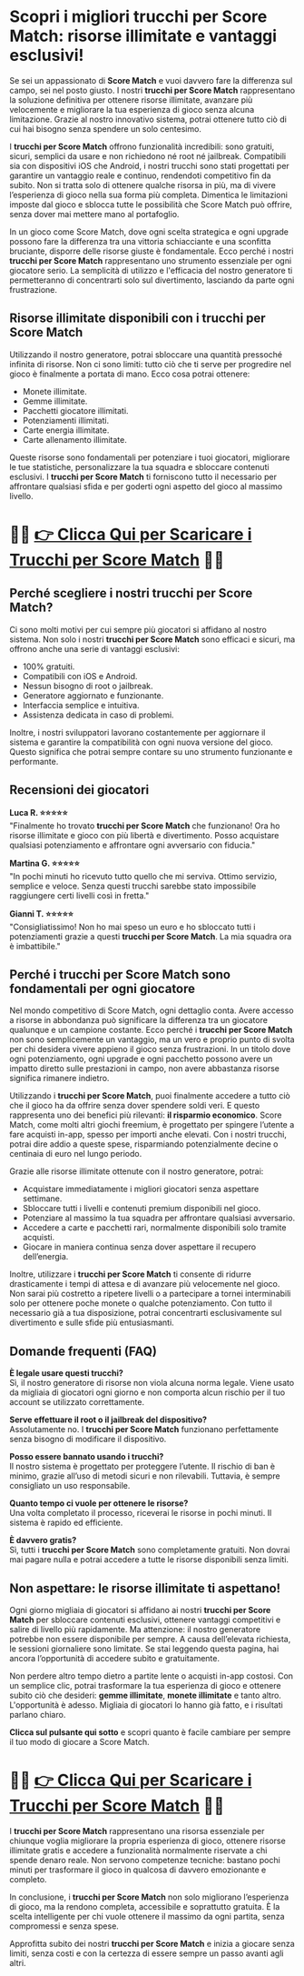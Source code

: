 <h1>Scopri i migliori trucchi per Score Match: risorse illimitate e vantaggi esclusivi!</h1>

<p>Se sei un appassionato di <strong>Score Match</strong> e vuoi davvero fare la differenza sul campo, sei nel posto giusto. I nostri <strong>trucchi per Score Match</strong> rappresentano la soluzione definitiva per ottenere risorse illimitate, avanzare più velocemente e migliorare la tua esperienza di gioco senza alcuna limitazione. Grazie al nostro innovativo sistema, potrai ottenere tutto ciò di cui hai bisogno senza spendere un solo centesimo.</p>

<p>I <strong>trucchi per Score Match</strong> offrono funzionalità incredibili: sono gratuiti, sicuri, semplici da usare e non richiedono né root né jailbreak. Compatibili sia con dispositivi iOS che Android, i nostri trucchi sono stati progettati per garantire un vantaggio reale e continuo, rendendoti competitivo fin da subito. Non si tratta solo di ottenere qualche risorsa in più, ma di vivere l’esperienza di gioco nella sua forma più completa. Dimentica le limitazioni imposte dal gioco e sblocca tutte le possibilità che Score Match può offrire, senza dover mai mettere mano al portafoglio.</p>

<p>In un gioco come Score Match, dove ogni scelta strategica e ogni upgrade possono fare la differenza tra una vittoria schiacciante e una sconfitta bruciante, disporre delle risorse giuste è fondamentale. Ecco perché i nostri <strong>trucchi per Score Match</strong> rappresentano uno strumento essenziale per ogni giocatore serio. La semplicità di utilizzo e l'efficacia del nostro generatore ti permetteranno di concentrarti solo sul divertimento, lasciando da parte ogni frustrazione.</p>

<h2>Risorse illimitate disponibili con i trucchi per Score Match</h2>

<p>Utilizzando il nostro generatore, potrai sbloccare una quantità pressoché infinita di risorse. Non ci sono limiti: tutto ciò che ti serve per progredire nel gioco è finalmente a portata di mano. Ecco cosa potrai ottenere:</p>

<ul>
  <li>Monete illimitate.</li>
  <li>Gemme illimitate.</li>
  <li>Pacchetti giocatore illimitati.</li>
  <li>Potenziamenti illimitati.</li>
  <li>Carte energia illimitate.</li>
  <li>Carte allenamento illimitate.</li>
</ul>

<p>Queste risorse sono fondamentali per potenziare i tuoi giocatori, migliorare le tue statistiche, personalizzare la tua squadra e sbloccare contenuti esclusivi. I <strong>trucchi per Score Match</strong> ti forniscono tutto il necessario per affrontare qualsiasi sfida e per goderti ogni aspetto del gioco al massimo livello.</p>

# 🔴🔴 **[👉 Clicca Qui per Scaricare i Trucchi per Score Match](https://tinyurl.com/ToccoGioco)** 🔴🔴

<h2>Perché scegliere i nostri trucchi per Score Match?</h2>

<p>Ci sono molti motivi per cui sempre più giocatori si affidano al nostro sistema. Non solo i nostri <strong>trucchi per Score Match</strong> sono efficaci e sicuri, ma offrono anche una serie di vantaggi esclusivi:</p>

<ul>
  <li>100% gratuiti.</li>
  <li>Compatibili con iOS e Android.</li>
  <li>Nessun bisogno di root o jailbreak.</li>
  <li>Generatore aggiornato e funzionante.</li>
  <li>Interfaccia semplice e intuitiva.</li>
  <li>Assistenza dedicata in caso di problemi.</li>
</ul>

<p>Inoltre, i nostri sviluppatori lavorano costantemente per aggiornare il sistema e garantire la compatibilità con ogni nuova versione del gioco. Questo significa che potrai sempre contare su uno strumento funzionante e performante.</p>

<h2>Recensioni dei giocatori</h2>

<p><strong>Luca R. ⭐⭐⭐⭐⭐</strong><br>
"Finalmente ho trovato <strong>trucchi per Score Match</strong> che funzionano! Ora ho risorse illimitate e gioco con più libertà e divertimento. Posso acquistare qualsiasi potenziamento e affrontare ogni avversario con fiducia."</p>

<p><strong>Martina G. ⭐⭐⭐⭐⭐</strong><br>
"In pochi minuti ho ricevuto tutto quello che mi serviva. Ottimo servizio, semplice e veloce. Senza questi trucchi sarebbe stato impossibile raggiungere certi livelli così in fretta."</p>

<p><strong>Gianni T. ⭐⭐⭐⭐⭐</strong><br>
"Consigliatissimo! Non ho mai speso un euro e ho sbloccato tutti i potenziamenti grazie a questi <strong>trucchi per Score Match</strong>. La mia squadra ora è imbattibile."</p>

<h2>Perché i trucchi per Score Match sono fondamentali per ogni giocatore</h2>

<p>Nel mondo competitivo di Score Match, ogni dettaglio conta. Avere accesso a risorse in abbondanza può significare la differenza tra un giocatore qualunque e un campione costante. Ecco perché i <strong>trucchi per Score Match</strong> non sono semplicemente un vantaggio, ma un vero e proprio punto di svolta per chi desidera vivere appieno il gioco senza frustrazioni. In un titolo dove ogni potenziamento, ogni upgrade e ogni pacchetto possono avere un impatto diretto sulle prestazioni in campo, non avere abbastanza risorse significa rimanere indietro.</p>

<p>Utilizzando i <strong>trucchi per Score Match</strong>, puoi finalmente accedere a tutto ciò che il gioco ha da offrire senza dover spendere soldi veri. E questo rappresenta uno dei benefici più rilevanti: <strong>il risparmio economico</strong>. Score Match, come molti altri giochi freemium, è progettato per spingere l’utente a fare acquisti in-app, spesso per importi anche elevati. Con i nostri trucchi, potrai dire addio a queste spese, risparmiando potenzialmente decine o centinaia di euro nel lungo periodo.</p>

<p>Grazie alle risorse illimitate ottenute con il nostro generatore, potrai:</p>

<ul>
  <li>Acquistare immediatamente i migliori giocatori senza aspettare settimane.</li>
  <li>Sbloccare tutti i livelli e contenuti premium disponibili nel gioco.</li>
  <li>Potenziare al massimo la tua squadra per affrontare qualsiasi avversario.</li>
  <li>Accedere a carte e pacchetti rari, normalmente disponibili solo tramite acquisti.</li>
  <li>Giocare in maniera continua senza dover aspettare il recupero dell’energia.</li>
</ul>

<p>Inoltre, utilizzare i <strong>trucchi per Score Match</strong> ti consente di ridurre drasticamente i tempi di attesa e di avanzare più velocemente nel gioco. Non sarai più costretto a ripetere livelli o a partecipare a tornei interminabili solo per ottenere poche monete o qualche potenziamento. Con tutto il necessario già a tua disposizione, potrai concentrarti esclusivamente sul divertimento e sulle sfide più entusiasmanti.</p>

<h2>Domande frequenti (FAQ)</h2>

<p><strong>È legale usare questi trucchi?</strong><br>
Sì, il nostro generatore di risorse non viola alcuna norma legale. Viene usato da migliaia di giocatori ogni giorno e non comporta alcun rischio per il tuo account se utilizzato correttamente.</p>

<p><strong>Serve effettuare il root o il jailbreak del dispositivo?</strong><br>
Assolutamente no. I <strong>trucchi per Score Match</strong> funzionano perfettamente senza bisogno di modificare il dispositivo.</p>

<p><strong>Posso essere bannato usando i trucchi?</strong><br>
Il nostro sistema è progettato per proteggere l’utente. Il rischio di ban è minimo, grazie all’uso di metodi sicuri e non rilevabili. Tuttavia, è sempre consigliato un uso responsabile.</p>

<p><strong>Quanto tempo ci vuole per ottenere le risorse?</strong><br>
Una volta completato il processo, riceverai le risorse in pochi minuti. Il sistema è rapido ed efficiente.</p>

<p><strong>È davvero gratis?</strong><br>
Sì, tutti i <strong>trucchi per Score Match</strong> sono completamente gratuiti. Non dovrai mai pagare nulla e potrai accedere a tutte le risorse disponibili senza limiti.</p>

<h2>Non aspettare: le risorse illimitate ti aspettano!</h2>

<p>Ogni giorno migliaia di giocatori si affidano ai nostri <strong>trucchi per Score Match</strong> per sbloccare contenuti esclusivi, ottenere vantaggi competitivi e salire di livello più rapidamente. Ma attenzione: il nostro generatore potrebbe non essere disponibile per sempre. A causa dell’elevata richiesta, le sessioni giornaliere sono limitate. Se stai leggendo questa pagina, hai ancora l’opportunità di accedere subito e gratuitamente.</p>

<p>Non perdere altro tempo dietro a partite lente o acquisti in-app costosi. Con un semplice clic, potrai trasformare la tua esperienza di gioco e ottenere subito ciò che desideri: <strong>gemme illimitate</strong>, <strong>monete illimitate</strong> e tanto altro. L'opportunità è adesso. Migliaia di giocatori lo hanno già fatto, e i risultati parlano chiaro.</p>

<p><strong>Clicca sul pulsante qui sotto</strong> e scopri quanto è facile cambiare per sempre il tuo modo di giocare a Score Match.</p>

# 🔴🔴 **[👉 Clicca Qui per Scaricare i Trucchi per Score Match](https://tinyurl.com/ToccoGioco)** 🔴🔴

<p>I <strong>trucchi per Score Match</strong> rappresentano una risorsa essenziale per chiunque voglia migliorare la propria esperienza di gioco, ottenere risorse illimitate gratis e accedere a funzionalità normalmente riservate a chi spende denaro reale. Non servono competenze tecniche: bastano pochi minuti per trasformare il gioco in qualcosa di davvero emozionante e completo.</p>

<p>In conclusione, i <strong>trucchi per Score Match</strong> non solo migliorano l’esperienza di gioco, ma la rendono completa, accessibile e soprattutto gratuita. È la scelta intelligente per chi vuole ottenere il massimo da ogni partita, senza compromessi e senza spese.</p>

<p>Approfitta subito dei nostri <strong>trucchi per Score Match</strong> e inizia a giocare senza limiti, senza costi e con la certezza di essere sempre un passo avanti agli altri.</p>
